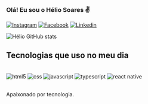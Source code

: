 ### Olá! Eu sou o Hélio Soares ✌

[![Instagram](https://img.shields.io/badge/Instagram-E4405F?style=for-the-badge&logo=instagram&logoColor=white
)](https://www.instagram.com/heliosoares.dev/)
[![Facebook](https://img.shields.io/badge/Facebook-1877F2?style=for-the-badge&logo=facebook&logoColor=white
)](https://www.facebook.com/helio.soares.758/)
[![Linkedin](https://img.shields.io/badge/LinkedIn-0077B5?style=for-the-badge&logo=linkedin&logoColor=white
)](https://www.linkedin.com/in/h%C3%A9lio-soares-dev2dev/)

![Hélio GitHub stats](https://github-readme-stats.vercel.app/api?username=heliodev16&show_icons=true&theme=radical)

## Tecnologias que uso no meu dia

<div style="display: inline_block"><br/>
 <img align="center" alt="html5" src="https://img.shields.io/badge/HTML5-E34F26?style=for-the-badge&logo=html5&logoColor=white" />
 <img align="center" alt="css" src="https://img.shields.io/badge/CSS3-1572B6?style=for-the-badge&logo=css3&logoColor=white" />
 <img align="center" alt="javascript" src="https://img.shields.io/badge/JavaScript-F7DF1E?style=for-the-badge&logo=javascript&logoColor=black" />
 <img align="center" alt="typescript" src="https://img.shields.io/badge/TypeScript-007ACC?style=for-the-badge&logo=typescript&logoColor=white" />
 <img align="center" alt="react native" src="https://img.shields.io/badge/React_Native-20232A?style=for-the-badge&logo=react&logoColor=61DAFB" />
</div><br/>

Apaixonado por tecnologia.
